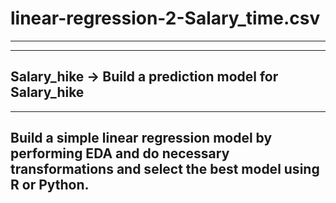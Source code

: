 # linear-regression-2-Salary_time.csv
--------------------------------------------------------------------------------------------------------------------------------------
--------------------------------------------------------------------------------------------------------------------------------------
Salary_hike -> Build a prediction model for Salary_hike
---------------------------------------------------------------------------------------------------------------------------------------
---------------------------------------------------------------------------------------------------------------------------------------
Build a simple linear regression model by performing EDA and do necessary transformations and select the best model using R or Python.
---------------------------------------------------------------------------------------------------------------------------------------
